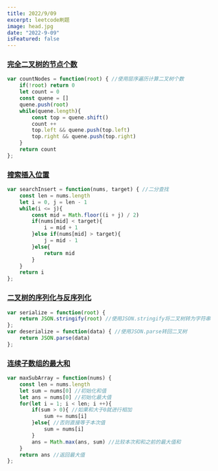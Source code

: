 ```yaml
---
title: 2022/9/09
excerpt: leetcode刷题
image: head.jpg
date: "2022-9-09"
isFeatured: false
---
```


### [完全二叉树的节点个数](https://leetcode.cn/problems/count-complete-tree-nodes/)

```js
var countNodes = function(root) { //使用层序遍历计算二叉树个数
    if(!root) return 0
    let count = 0
    const quene = []
    quene.push(root)
    while(quene.length){
        const top = quene.shift()
        count ++
        top.left && quene.push(top.left)
        top.right && quene.push(top.right)
    }
    return count
};
```

### [搜索插入位置](https://leetcode.cn/problems/search-insert-position/)

```js
var searchInsert = function(nums, target) { //二分查找
    const len = nums.length
    let i = 0, j = len - 1
    while(i <= j){
        const mid = Math.floor((i + j) / 2)
        if(nums[mid] < target){
            i = mid + 1
        }else if(nums[mid] > target){
            j = mid - 1
        }else{
            return mid
        }
    }
    return i
};
```

### [二叉树的序列化与反序列化](https://leetcode.cn/problems/serialize-and-deserialize-binary-tree/)

```js
var serialize = function(root) {
    return JSON.stringify(root) //使用JSON.stringify将二叉树转为字符串
};
var deserialize = function(data) { //使用JSON.parse转回二叉树
    return JSON.parse(data)
};
```

### [连续子数组的最大和](https://leetcode.cn/problems/lian-xu-zi-shu-zu-de-zui-da-he-lcof/)

```js
var maxSubArray = function(nums) {
    const len = nums.length
    let sum = nums[0] //初始化和值
    let ans = nums[0] //初始化最大值
    for(let i = 1; i < len; i ++){  
        if(sum > 0){ //如果和大于0就进行相加
            sum += nums[i]
        }else{ //否则直接等于本次值
            sum = nums[i]
        }
        ans = Math.max(ans, sum) //比较本次和和之前的最大值和
    }
    return ans //返回最大值
};
```


